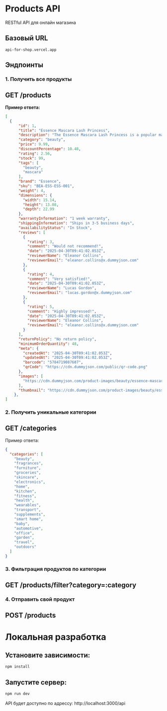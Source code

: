 # Products API

RESTful API для онлайн магазина

## Базовый URL
`api-for-shop.vercel.app`

## Эндпоинты

### 1. Получить все продукты

## GET /products

**Пример ответа:**
```json
[
  {
      "id": 1,
      "title": "Essence Mascara Lash Princess",
      "description": "The Essence Mascara Lash Princess is a popular mascara known for its volumizing and lengthening effects. Achieve dramatic lashes with this long-lasting and cruelty-free formula.",
      "category": "beauty",
      "price": 9.99,
      "discountPercentage": 10.48,
      "rating": 2.56,
      "stock": 99,
      "tags": [
        "beauty",
        "mascara"
      ],
      "brand": "Essence",
      "sku": "BEA-ESS-ESS-001",
      "weight": 4,
      "dimensions": {
        "width": 15.14,
        "height": 13.08,
        "depth": 22.99
      },
      "warrantyInformation": "1 week warranty",
      "shippingInformation": "Ships in 3-5 business days",
      "availabilityStatus": "In Stock",
      "reviews": [
        {
          "rating": 3,
          "comment": "Would not recommend!",
          "date": "2025-04-30T09:41:02.053Z",
          "reviewerName": "Eleanor Collins",
          "reviewerEmail": "eleanor.collins@x.dummyjson.com"
        },
        {
          "rating": 4,
          "comment": "Very satisfied!",
          "date": "2025-04-30T09:41:02.053Z",
          "reviewerName": "Lucas Gordon",
          "reviewerEmail": "lucas.gordon@x.dummyjson.com"
        },
        {
          "rating": 5,
          "comment": "Highly impressed!",
          "date": "2025-04-30T09:41:02.053Z",
          "reviewerName": "Eleanor Collins",
          "reviewerEmail": "eleanor.collins@x.dummyjson.com"
        }
      ],
      "returnPolicy": "No return policy",
      "minimumOrderQuantity": 48,
      "meta": {
        "createdAt": "2025-04-30T09:41:02.053Z",
        "updatedAt": "2025-04-30T09:41:02.053Z",
        "barcode": "5784719087687",
        "qrCode": "https://cdn.dummyjson.com/public/qr-code.png"
      },
      "images": [
        "https://cdn.dummyjson.com/product-images/beauty/essence-mascara-lash-princess/1.webp"
      ],
      "thumbnail": "https://cdn.dummyjson.com/product-images/beauty/essence-mascara-lash-princess/thumbnail.webp"
    },
]
```

### 2. Получить уникальные категории

## GET /categories

Пример ответа:

```json
{
  "categories": [
    "beauty",
    "fragrances",
    "furniture",
    "groceries",
    "skincare",
    "electronics",
    "home",
    "kitchen",
    "fitness",
    "health",
    "wearables",
    "transport",
    "supplements",
    "smart home",
    "baby",
    "automotive",
    "office",
    "garden",
    "travel",
    "outdoors"
  ]
}
```

### 3. Фильтрация продуктов по категории

## GET /products/filter?category=:category

### 4. Отправить свой продукт 

## POST /products 

# Локальная разработка

## Установите зависимости:

```bash
npm install
```

## Запустите сервер:

```bash
npm run dev
```

API будет доступно по адрессу: http://localhost:3000/api